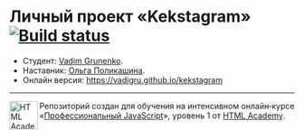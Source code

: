 # Личный проект «Kekstagram» [![Build status][travis-image]][travis-url]

* Студент: [Vadim Grunenko](https://up.htmlacademy.ru/javascript/19/user/507341).
* Наставник: [Ольга Поликашина](https://htmlacademy.ru/profile/id890283).
* Онлайн версия: https://vadigru.github.io/kekstagram
---

<a href="https://htmlacademy.ru/intensive/javascript"><img align="left" width="50" height="50" alt="HTML Academy" src="https://up.htmlacademy.ru/static/img/intensive/javascript/logo-for-github-2.png"></a>

Репозиторий создан для обучения на интенсивном онлайн‑курсе «[Профессиональный JavaScript](https://htmlacademy.ru/intensive/javascript)», уровень 1 от [HTML Academy](https://htmlacademy.ru).

[travis-image]: https://travis-ci.com/htmlacademy-javascript/507341-kekstagram-19.svg?branch=master
[travis-url]: https://travis-ci.com/htmlacademy-javascript/507341-kekstagram-19
